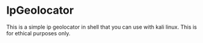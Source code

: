 # IpGeolocator
This is a simple ip geolocator in shell that you can use with kali linux. This is for ethical purposes only.
